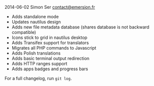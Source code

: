2014-06-02 Simon Ser contact@emersion.fr

* Adds standalone mode
* Updates nautilus design
* Adds new file metadata database (shares database is not backward compatible)
* Icons stick to grid in nautilus desktop
* Adds Transifex support for translators
* Migrates all PHP commands to Javascript
* Adds Polish translations
* Adds basic terminal output redirection
* Adds HTTP ranges support
* Adds apps badges and progress bars

For a full changelog, run `git log`.
